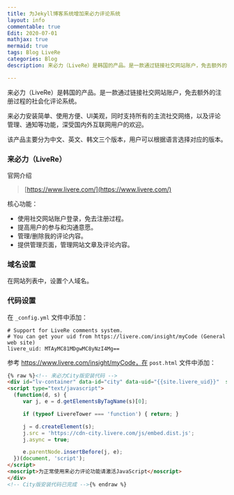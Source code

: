 ```yaml
---
title: 为Jekyll博客系统增加来必力评论系统
layout: info
commentable: true
Edit: 2020-07-01
mathjax: true
mermaid: true
tags: Blog LiveRe
categories: Blog
description: 来必力（LiveRe）是韩国的产品。是一款通过链接社交网站账户，免去额外的注册过程的社会化评论系统。

---
```


来必力（LiveRe）是韩国的产品。是一款通过链接社交网站账户，免去额外的注册过程的社会化评论系统。

来必力安装简单、使用方便、UI美观，同时支持所有的主流社交网络，以及评论管理、通知等功能，深受国内外互联网用户的欢迎。

该产品主要分为中文、英文、韩文三个版本，用户可以根据语言选择对应的版本。

### 来必力（LiveRe）

官网介绍

> [https://www.livere.com/](https://www.livere.com/)

核心功能：

- 使用社交网站账户登录，免去注册过程。
- 提高用户的参与和沟通意愿。
- 管理/删除我的评论内容。
- 提供管理页面，管理网站文章及评论内容。

### 域名设置

在网站列表中，设置个人域名。

### 代码设置

在 `_config.yml` 文件中添加：

```
# Support for LiveRe comments system.
# You can get your uid from https://livere.com/insight/myCode (General web site)
livere_uid: MTAyMC81MDgwMC8yNzI4Mg==
```

参考 https://www.livere.com/insight/myCode，在 `post.html` 文件中添加：

```html
{% raw %}<!-- 来必力City版安装代码 -->
<div id="lv-container" data-id="city" data-uid="{{site.livere_uid}}"  style="padding-right: 10%;">
<script type="text/javascript">
  (function(d, s) {
	 var j, e = d.getElementsByTagName(s)[0];

	 if (typeof LivereTower === 'function') { return; }

	 j = d.createElement(s);
	 j.src = 'https://cdn-city.livere.com/js/embed.dist.js';
	 j.async = true;

	 e.parentNode.insertBefore(j, e);
  })(document, 'script');
</script>
<noscript>为正常使用来必力评论功能请激活JavaScript</noscript>
</div>
<!-- City版安装代码已完成 -->{% endraw %}
```

